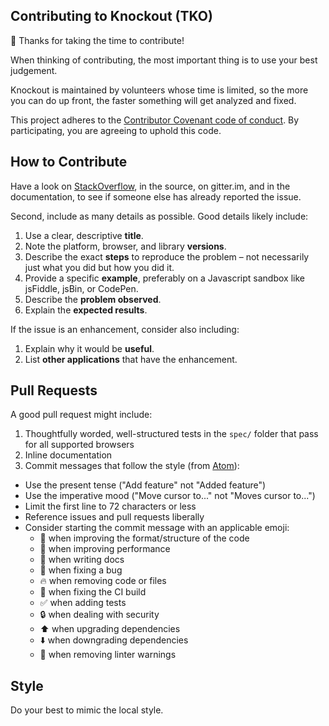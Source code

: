 ## Contributing to Knockout (TKO)

🎉 Thanks for taking the time to contribute!

When thinking of contributing, the most important thing is to use your best judgement.

Knockout is maintained by volunteers whose time is limited, so the more you can do up front, the faster something will get analyzed and fixed.

This project adheres to the [Contributor Covenant code of conduct](/knockout/tko/blob/master/CODE_OF_CONDUCT.md). By participating, you are agreeing to uphold this code. 

## How to Contribute

Have a look on [StackOverflow](https://stackoverflow.com), in the source, on gitter.im, and in the documentation, to see if someone else has already reported the issue.

Second, include as many details as possible. Good details likely include:

1. Use a clear, descriptive **title**.
2. Note the platform, browser, and library **versions**.
3. Describe the exact **steps** to reproduce the problem – not necessarily just what you did but how you did it.
4. Provide a specific **example**, preferably on a Javascript sandbox like jsFiddle, jsBin, or CodePen.
5. Describe the **problem observed**.
6. Explain the **expected results**.

If the issue is an enhancement, consider also including:

1. Explain why it would be **useful**.
2. List **other applications** that have the enhancement.

## Pull Requests

A good pull request might include:

1. Thoughtfully worded, well-structured tests in the `spec/` folder that pass for all supported browsers
2. Inline documentation
3. Commit messages that follow the style (from [Atom](https://github.com/atom/atom/blob/master/CONTRIBUTING.md#git-commit-messages)):

- Use the present tense ("Add feature" not "Added feature")
- Use the imperative mood ("Move cursor to..." not "Moves cursor to...")
- Limit the first line to 72 characters or less
- Reference issues and pull requests liberally
- Consider starting the commit message with an applicable emoji:
  - :art: when improving the format/structure of the code
  - :racehorse: when improving performance
  - :memo: when writing docs
  - :bug: when fixing a bug
  - :fire: when removing code or files
  - :green_heart: when fixing the CI build
  - :white_check_mark: when adding tests
  - :lock: when dealing with security
  - :arrow_up: when upgrading dependencies
  - :arrow_down: when downgrading dependencies
  - :shirt: when removing linter warnings

## Style

Do your best to mimic the local style.
